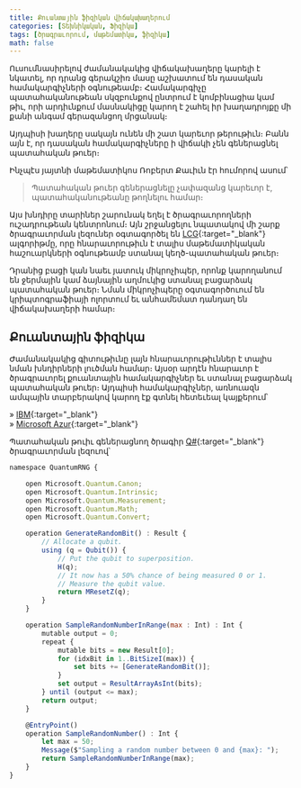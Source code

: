 ```yaml
---
title: Քուանտային ֆիզիկան վիճակախաղերում
categories: [Տեխնիկական, Ֆիզիկա]
tags: [ծրագրաւորում, մաթեմատիկա, ֆիզիկա]
math: false
---
```


Ուսումնասիրելով ժամանակակից վիճակախաղերը կարելի է նկատել, որ դրանց գերակշիռ մասը աշխատում են դասական համակարգիչների օգնութեամբ։ Համակարգիչը պատահականութեան սկզբունքով ընտրում է կոմբինացիա կամ թիւ, որի արդիւնքում մասնակիցը կարող է շահել իր խաղադրոյքը մի քանի անգամ գերազանցող մրցանակ։

Այդպիսի խաղերը սակայն ունեն մի շատ կարեւոր թերութիւն։ Բանն այն է, որ դասական համակարգիչները ի վիճակի չեն գեներացնել պատահական թուեր։

Ինչպէս յայտնի մաթեմատիկոս Ռոբերտ Քաւիւն էր հումորով ասում՝

> Պատահական թուեր գեներացնելը չափազանց կարեւոր է, պատահականութեանը թողնելու համար։

Այս խնդիրը տարիներ շարունակ եղել է ծրագրաւորողների ուշադրութեան կենտրոնում։ Այն շրջանցելու նպատակով մի շարք ծրագրաւորման լեզուներ օգտագործել են [LCG](https://en.wikipedia.org/wiki/Linear_congruential_generator){:target="\_blank"} ալգորիթմը, որը հնարաւորութիւն է տալիս մաթեմատիկական հաշուարկների օգնութեամբ ստանալ կեղծ-պատահական թուեր։

Դրանից բացի կան նաեւ յատուկ միկրոչիպեր, որոնք կարողանում են ջերմային կամ ձայնային աղմուկից ստանալ բացարձակ պատահական թուեր։ Նման միկրոչիպերը օգտագործուում են կրիպտոգրաֆիայի ոլորտում եւ անհամեմատ դանդաղ են վիճակախաղերի համար։

## **Քուանտային ֆիզիկա**

Ժամանակակից գիտութիւնը լայն հնարաւորութիւններ է տալիս նման խնդիրների լուծման համար։ Այսօր արդէն հնարաւոր է ծրագրաւորել քուանտային համակարգիչներ եւ ստանալ բացարձակ պատահական թուեր։ Այդպիսի համակարգիչներ, առնուազն ամպային տարբերակով կարող էք գտնել հետեւեալ կայքերում՝

» [IBM](https://www.ibm.com/quantum-computing/){:target="\_blank"}  
» [Microsoft Azur](https://azure.microsoft.com/en-us/services/quantum/){:target="\_blank"}

Պատահական թուիւ գեներացնող ծրագիր [Q#](https://docs.microsoft.com/en-us/learn/modules/qsharp-create-first-quantum-development-kit){:target="\_blank"} ծրագրաւորման լեզուով՝

```js
namespace QuantumRNG {

    open Microsoft.Quantum.Canon;
    open Microsoft.Quantum.Intrinsic;
    open Microsoft.Quantum.Measurement;
    open Microsoft.Quantum.Math;
    open Microsoft.Quantum.Convert;

    operation GenerateRandomBit() : Result {
        // Allocate a qubit.
        using (q = Qubit()) {
            // Put the qubit to superposition.
            H(q);
            // It now has a 50% chance of being measured 0 or 1.
            // Measure the qubit value.
            return MResetZ(q);
        }
    }

    operation SampleRandomNumberInRange(max : Int) : Int {
        mutable output = 0;
        repeat {
            mutable bits = new Result[0];
            for (idxBit in 1..BitSizeI(max)) {
                set bits += [GenerateRandomBit()];
            }
            set output = ResultArrayAsInt(bits);
        } until (output <= max);
        return output;
    }

    @EntryPoint()
    operation SampleRandomNumber() : Int {
        let max = 50;
        Message($"Sampling a random number between 0 and {max}: ");
        return SampleRandomNumberInRange(max);
    }
}
```
